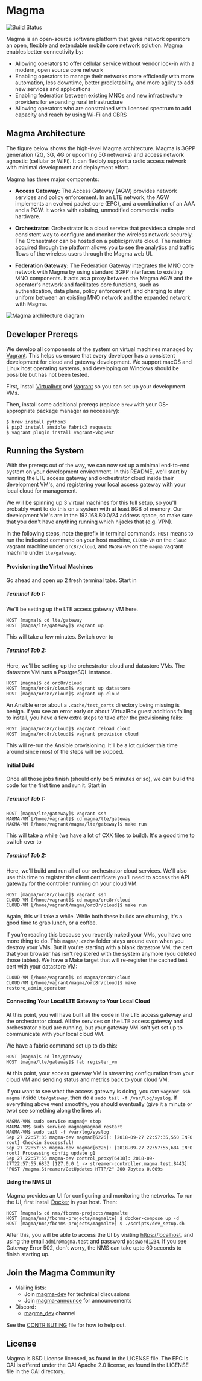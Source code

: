 # Magma

[![Build Status](https://travis-ci.com/facebookincubator/magma.svg?branch=master)](https://travis-ci.com/facebookincubator/magma)

Magma is an open-source software platform that gives network operators an open, flexible and extendable mobile core network solution. Magma enables better connectivity by:

* Allowing operators to offer cellular service without vendor lock-in with a modern, open source core network
* Enabling operators to manage their networks more efficiently with more automation, less downtime, better predictability, and more agility to add new services and applications
* Enabling federation between existing MNOs and new infrastructure providers for expanding rural infrastructure
* Allowing operators who are constrained with licensed spectrum to add capacity and reach by using Wi-Fi and CBRS


## Magma Architecture

The figure below shows the high-level Magma architecture. Magma is 3GPP generation (2G, 3G, 4G or upcoming 5G networks) and access network agnostic (cellular or WiFi). It can flexibly support a radio access network with minimal development and deployment effort.

Magma has three major components:

* **Access Gateway:** The Access Gateway (AGW) provides network services and policy enforcement. In an LTE network, the AGW implements an evolved packet core (EPC), and a combination of an AAA and a PGW. It works with existing, unmodified commercial radio hardware.

* **Orchestrator:** Orchestrator is a cloud service that provides a simple and consistent way to configure and monitor the wireless network securely. The Orchestrator can be hosted on a public/private cloud. The metrics acquired through the platform allows you to see the analytics and traffic flows of the wireless users through the Magma web UI.

* **Federation Gateway:** The Federation Gateway integrates the MNO core network with Magma by using standard 3GPP interfaces to existing MNO components.  It acts as a proxy between the Magma AGW and the operator's network and facilitates core functions, such as authentication, data plans, policy enforcement, and charging to stay uniform between an existing MNO network and the expanded network with Magma.

![Magma architecture diagram](docs/readmes/assets/magma_overview.png?raw=true "Magma Architecture")

## Developer Prereqs

We develop all components of the system on virtual machines managed by
[Vagrant](https://www.vagrantup.com/). This helps us ensure that every
developer has a consistent development for cloud and gateway development. We 
support macOS and Linux host operating systems, and developing on Windows
should be possible but has not been tested.

First, install [Virtualbox](https://www.virtualbox.org/wiki/Downloads) and 
[Vagrant](http://www.vagrantup.com/downloads.html) so you can set up your
development VMs.

Then, install some additional prereqs (replace `brew` with your OS-appropriate
package manager as necessary):

```console
$ brew install python3
$ pip3 install ansible fabric3 requests
$ vagrant plugin install vagrant-vbguest
```

## Running the System

With the prereqs out of the way, we can now set up a minimal end-to-end system
on your development environment. In this README, we'll start by running the
LTE access gateway and orchestrator cloud inside their development VM's, and
registering your local access gateway with your local cloud for management.

We will be spinning up 3 virtual machines for this full setup, so you'll 
probably want to do this on a system with at least 8GB of memory. Our 
development VM's are in the 192.168.80.0/24 address space, so make sure that
you don't have anything running which hijacks that (e.g. VPN).

In the following steps, note the prefix in terminal commands. `HOST` means to
run the indicated command on your host machine, `CLOUD-VM` on the `cloud`
vagrant machine under `orc8r/cloud`, and `MAGMA-VM` on the `magma` vagrant
machine under `lte/gateway`.

#### Provisioning the Virtual Machines

Go ahead and open up 2 fresh terminal tabs. Start in

##### Terminal Tab 1:

We'll be setting up the LTE access gateway VM here.

```console
HOST [magma]$ cd lte/gateway
HOST [magma/lte/gateway]$ vagrant up
```

This will take a few minutes. Switch over to

##### Terminal Tab 2:

Here, we'll be setting up the orchestrator cloud and datastore VMs. The datastore VM runs a PostgreSQL instance.

```console
HOST [magma]$ cd orc8r/cloud
HOST [magma/orc8r/cloud]$ vagrant up datastore
HOST [magma/orc8r/cloud]$ vagrant up cloud
```

An Ansible error about a `.cache/test_certs` directory being missing is benign.
If you see an error early on about VirtualBox guest additions failing to 
install, you have a few extra steps to take after the provisioning fails:

```console
HOST [magma/orc8r/cloud]$ vagrant reload cloud
HOST [magma/orc8r/cloud]$ vagrant provision cloud
```

This will re-run the Ansible provisioning. It'll be a lot quicker this time 
around since most of the steps will be skipped.

#### Initial Build

Once all those jobs finish (should only be 5 minutes or so), we can build the
code for the first time and run it. Start in

##### Terminal Tab 1:

```console
HOST [magma/lte/gateway]$ vagrant ssh
MAGMA-VM [/home/vagrant]$ cd magma/lte/gateway
MAGMA-VM [/home/vagrant/magma/lte/gateway]$ make run
```
This will take a while (we have a lot of CXX files to build). It's a good time
to switch over to

##### Terminal Tab 2:

Here, we'll build and run all of our orchestrator cloud services. We'll also 
use this time to register the client certificate you'll need to access the API 
gateway for the controller running on your cloud VM.

```console
HOST [magma/orc8r/cloud]$ vagrant ssh
CLOUD-VM [/home/vagrant]$ cd magma/orc8r/cloud
CLOUD-VM [/home/vagrant/magma/orc8r/cloud]$ make run
```

Again, this will take a while. While both these builds are churning, it's a 
good time to grab lunch, or a coffee.

If you're reading this because you recently nuked your VMs, you have one more
thing to do. This `magma/.cache` folder stays around even when you destroy
your VMs. But if you're starting with a blank datastore VM, the cert that
your browser has isn't registered with the system anymore
(you deleted those tables). We have a Make target that will re-register the
cached test cert with your datastore VM:

```console
CLOUD-VM [/home/vagrant]$ cd magma/orc8r/cloud
CLOUD-VM [/home/vagrant/magma/orc8r/cloud]$ make restore_admin_operator
```

#### Connecting Your Local LTE Gateway to Your Local Cloud

At this point, you will have built all the code in the LTE access gateway and
the orchestrator cloud. All the services on the LTE access gateway and
orchestrator cloud are running, but your gateway VM isn't yet set up to
communicate with your local cloud VM.

We have a fabric command set up to do this:

```console
HOST [magma]$ cd lte/gateway
HOST [magma/lte/gateway]$ fab register_vm
```

At this point, your access gateway VM is streaming configuration from your
cloud VM and sending status and metrics back to your cloud VM.

If you want to see what the access gateway is doing, you can
`vagrant ssh magma` inside `lte/gateway`, then do a
`sudo tail -f /var/log/syslog`. If everything above went smoothly, you should
eventually (give it a minute or two) see something along the lines of:

```console
MAGMA-VM$ sudo service magma@* stop
MAGMA-VM$ sudo service magma@magmad restart
MAGMA-VM$ sudo tail -f /var/log/syslog
Sep 27 22:57:35 magma-dev magmad[6226]: [2018-09-27 22:57:35,550 INFO root] Checkin Successful!
Sep 27 22:57:55 magma-dev magmad[6226]: [2018-09-27 22:57:55,684 INFO root] Processing config update g1
Sep 27 22:57:55 magma-dev control_proxy[6418]: 2018-09-27T22:57:55.683Z [127.0.0.1 -> streamer-controller.magma.test,8443] "POST /magma.Streamer/GetUpdates HTTP/2" 200 7bytes 0.009s
```

#### Using the NMS UI

Magma provides an UI for configuring and monitoring the networks. To run the UI, first install [Docker](https://www.docker.com/) in your host. Then:

```console
HOST [magma]$ cd nms/fbcnms-projects/magmalte
HOST [magma/nms/fbcnms-projects/magmalte] $ docker-compose up -d
HOST [magma/nms/fbcnms-projects/magmalte] $ ./scripts/dev_setup.sh
```

After this, you will be able to access the UI by visiting [https://localhost](https://localhost), and using the email `admin@magma.test` and password `password1234`. If you see Gateway Error 502, don't worry, the NMS can take upto 60 seconds to finish starting up.

## Join the Magma Community

- Mailing lists:
  - Join [magma-dev](https://groups.google.com/forum/#!forum/magma-dev) for technical discussions
  - Join [magma-announce](https://groups.google.com/forum/#!forum/magma-announce) for announcements
- Discord:
  - [magma\_dev](https://discord.gg/WDBpebF) channel

See the [CONTRIBUTING](CONTRIBUTING.md) file for how to help out.

## License

Magma is BSD License licensed, as found in the LICENSE file.
The EPC is OAI is offered under the OAI Apache 2.0 license, as found in the LICENSE file in the OAI directory.
